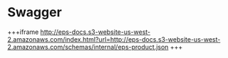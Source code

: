 # Swagger
+++iframe 
http://eps-docs.s3-website-us-west-2.amazonaws.com/index.html?url=http://eps-docs.s3-website-us-west-2.amazonaws.com/schemas/internal/eps-product.json
+++
